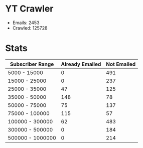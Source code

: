 # YT Crawler
- Emails: 2453
- Crawled: 125728

# Stats
| Subscriber Range  | Already Emailed | Not Emailed |
|-------|-------|-------|
| 5000 - 15000 | 0 | 491 |
| 15000 - 25000 | 0 | 237 |
| 25000 - 35000 | 47 | 125 |
| 35000 - 50000 | 148 | 78 |
| 50000 - 75000 | 75 | 137 |
| 75000 - 100000 | 115 | 57 |
| 100000 - 300000 | 62 | 483 |
| 300000 - 500000 | 0 | 184 |
| 500000 - 1000000 | 0 | 214 |
